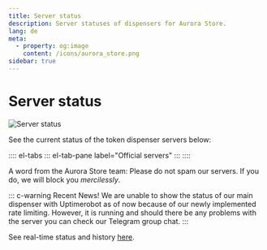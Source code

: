 ```yaml
---
title: Server status
description: Server statuses of dispensers for Aurora Store.
lang: de
meta:
  - property: og:image
    content: /icons/aurora_store.png
sidebar: true
---
```


# Server status
![Server status](https://telegra.ph/file/5bb8488c1b393179e3105.png)

See the current status of the token dispenser servers below:

:::: el-tabs
::: el-tab-pane label="Official servers"
<ServerTable />
:::
::::

A word from the Aurora Store team: Please do not spam our servers. If you do, we will block you _mercilessly_.

::: c-warning Recent News!
We are unable to show the status of our main dispenser with Uptimerobot as of now because of our newly implemented rate limiting. However, it is running and should there be any problems with the server you can check our Telegram group chat.
:::

See real-time status and history [here](https://stats.uptimerobot.com/D6QpBHB11l).

